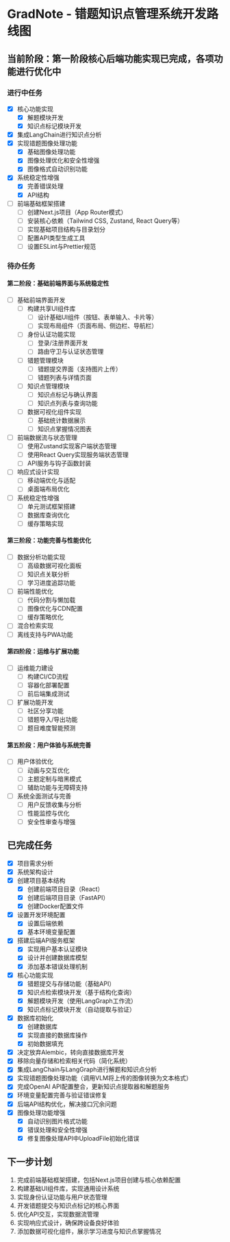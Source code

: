# GradNote - 错题知识点管理系统开发路线图

## 当前阶段：第一阶段核心后端功能实现已完成，各项功能进行优化中

### 进行中任务
- [x] 核心功能实现
  - [x] 解题模块开发  
  - [x] 知识点标记模块开发

- [x] 集成LangChain进行知识点分析
- [x] 实现错题图像处理功能
  - [x] 基础图像处理功能
  - [x] 图像处理优化和安全性增强
  - [x] 图像格式自动识别功能
- [x] 系统稳定性增强
  - [x] 完善错误处理
  - [x] API结构
- [ ] 前端基础框架搭建
  - [ ] 创建Next.js项目（App Router模式）
  - [ ] 安装核心依赖（Tailwind CSS, Zustand, React Query等）
  - [ ] 实现基础项目结构与目录划分
  - [ ] 配置API类型生成工具
  - [ ] 设置ESLint与Prettier规范

### 待办任务
#### 第二阶段：基础前端界面与系统稳定性
- [ ] 基础前端界面开发
  - [ ] 构建共享UI组件库
    - [ ] 设计基础UI组件（按钮、表单输入、卡片等）
    - [ ] 实现布局组件（页面布局、侧边栏、导航栏）
  - [ ] 身份认证功能实现
    - [ ] 登录/注册界面开发
    - [ ] 路由守卫与认证状态管理
  - [ ] 错题管理模块
    - [ ] 错题提交界面（支持图片上传）
    - [ ] 错题列表与详情页面
  - [ ] 知识点管理模块
    - [ ] 知识点标记与确认界面
    - [ ] 知识点列表与查询功能
  - [ ] 数据可视化组件实现
    - [ ] 基础统计数据展示
    - [ ] 知识点掌握情况图表
- [ ] 前端数据流与状态管理
  - [ ] 使用Zustand实现客户端状态管理
  - [ ] 使用React Query实现服务端状态管理
  - [ ] API服务与钩子函数封装
- [ ] 响应式设计实现
  - [ ] 移动端优化与适配
  - [ ] 桌面端布局优化
- [ ] 系统稳定性增强
  - [ ] 单元测试框架搭建
  - [ ] 数据库查询优化
  - [ ] 缓存策略实现

#### 第三阶段：功能完善与性能优化
- [ ] 数据分析功能实现
  - [ ] 高级数据可视化面板
  - [ ] 知识点关联分析
  - [ ] 学习进度追踪功能
- [ ] 前端性能优化
  - [ ] 代码分割与懒加载
  - [ ] 图像优化与CDN配置
  - [ ] 缓存策略优化
- [ ] 混合检索实现
- [ ] 离线支持与PWA功能

#### 第四阶段：运维与扩展功能
- [ ] 运维能力建设
  - [ ] 构建CI/CD流程
  - [ ] 容器化部署配置
  - [ ] 前后端集成测试
- [ ] 扩展功能开发
  - [ ] 社区分享功能
  - [ ] 错题导入/导出功能
  - [ ] 题目难度智能预测

#### 第五阶段：用户体验与系统完善
- [ ] 用户体验优化
  - [ ] 动画与交互优化
  - [ ] 主题定制与暗黑模式
  - [ ] 辅助功能与无障碍支持
- [ ] 系统全面测试与完善
  - [ ] 用户反馈收集与分析
  - [ ] 性能监控与优化
  - [ ] 安全性审查与增强

## 已完成任务
- [x] 项目需求分析
- [x] 系统架构设计
- [x] 创建项目基本结构
  - [x] 创建前端项目目录（React）
  - [x] 创建后端项目目录（FastAPI）
  - [x] 创建Docker配置文件
- [x] 设置开发环境配置
  - [x] 设置后端依赖
  - [x] 基本环境变量配置
- [x] 搭建后端API服务框架
  - [x] 实现用户基本认证模块
  - [x] 设计并创建数据库模型
  - [x] 添加基本错误处理机制
- [x] 核心功能实现
  - [x] 错题提交与存储功能（基础API）
  - [x] 知识点检索模块开发（基于结构化查询）
  - [x] 解题模块开发（使用LangGraph工作流）
  - [x] 知识点标记模块开发（自动提取与验证）
- [x] 数据库初始化
  - [x] 创建数据库
  - [x] 实现直接的数据库操作
  - [x] 初始数据填充
- [x] 决定放弃Alembic，转向直接数据库开发
- [x] 移除向量存储和检索相关代码（简化系统）
- [x] 集成LangChain与LangGraph进行解题和知识点分析
- [x] 实现错题图像处理功能（调用VLM将上传的图像转换为文本格式）
- [x] 完成OpenAI API配置整合，更新知识点提取器和解题服务
- [x] 环境变量配置完善与验证错误修复
- [x] 后端API结构优化，解决接口冗余问题
- [x] 图像处理功能增强
  - [x] 自动识别图片格式功能
  - [x] 错误处理和安全性增强
  - [x] 修复图像处理API中UploadFile初始化错误

## 下一步计划
1. 完成前端基础框架搭建，包括Next.js项目创建与核心依赖配置
2. 构建基础UI组件库，实现通用设计系统
3. 实现身份认证功能与用户状态管理
4. 开发错题提交与知识点标记的核心界面
5. 优化API交互，实现数据流管理
6. 实现响应式设计，确保跨设备良好体验
7. 添加数据可视化组件，展示学习进度与知识点掌握情况